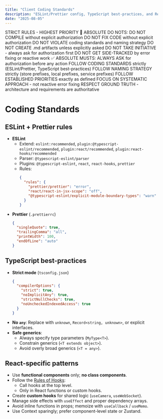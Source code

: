 ```yaml
---
title: "Client Coding Standards"
description: "ESLint/Prettier config, TypeScript best-practices, and React patterns for the client."
date: "2025-08-05"
---
```

STRICT RULES - HIGHEST PRIORITY
🚫 ABSOLUTE DO NOTS:
DO NOT COMPILE without explicit authorization
DO NOT FIX CODE without explicit authorization
DO NOT VIOLATE coding standards and naming strategy
DO NOT CREATE .md artifacts unless explicitly asked
DO NOT TAKE INITIATIVE - always ask for authorization first
DO NOT GET SIDE-TRACKED by error fixing or reactive work
✅ ABSOLUTE MUSTS:
ALWAYS ASK for authorization before any action
FOLLOW CODING STANDARDS strictly (ESLint/Prettier, TypeScript best-practices)
FOLLOW NAMING STRATEGY strictly (store prefixes, local prefixes, service prefixes)
FOLLOW ESTABLISHED PRIORITIES exactly as defined
FOCUS ON SYSTEMATIC APPROACH - not reactive error fixing
RESPECT GROUND TRUTH - architecture and requirements are authoritative

# Coding Standards

## ESLint + Prettier rules
- **ESLint**
  - Extend: `eslint:recommended`, `plugin:@typescript-eslint/recommended`, `plugin:react/recommended`, `plugin:react-hooks/recommended`
  - Parser: `@typescript-eslint/parser`
  - Plugins: `@typescript-eslint`, `react`, `react-hooks`, `prettier`
  - Rules:
    ```json
    {
      "rules": {
        "prettier/prettier": "error",
        "react/react-in-jsx-scope": "off",
        "@typescript-eslint/explicit-module-boundary-types": "warn"
      }
    }
    ```
- **Prettier** (`.prettierrc`)
  ```json
  {
    "singleQuote": true,
    "trailingComma": "all",
    "printWidth": 100,
    "endOfLine": "auto"
  }
  ```

## TypeScript best-practices
- **Strict mode** (`tsconfig.json`)
  ```json
  {
    "compilerOptions": {
      "strict": true,
      "noImplicitAny": true,
      "strictNullChecks": true,
      "noUncheckedIndexedAccess": true
    }
  }
  ```
- **No `any`**: Replace with `unknown`, `Record<string, unknown>`, or explicit interfaces.
- **Safe generics**:  
  - Always specify type parameters (`MyType<T>`).  
  - Constrain generics (`<T extends object>`).  
  - Avoid overly broad generics (`<T = any>`).

## React-specific patterns
- Use **functional components** only; **no class components**.
- Follow the [Rules of Hooks](https://reactjs.org/docs/hooks-rules.html):
  - Call hooks at the top level.
  - Only in React functions or custom hooks.
- Create **custom hooks** for shared logic (`useCamera`, `useWebSocket`).
- Manage side effects with `useEffect` and proper dependency arrays.
- Avoid inline functions in props; memoize with `useCallback` / `useMemo`.
- Use Context sparingly; prefer component-level state or Zustand.
